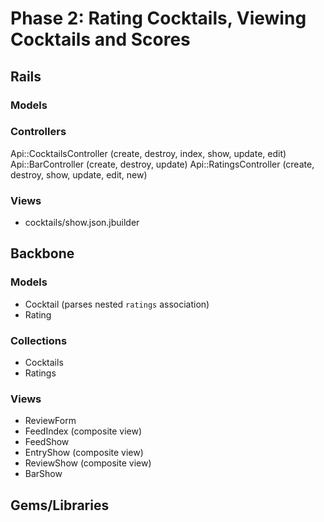 # Phase 2: Rating Cocktails, Viewing Cocktails and Scores

## Rails
### Models

### Controllers
Api::CocktailsController (create, destroy, index, show, update, edit)
Api::BarController (create, destroy, update)
Api::RatingsController (create, destroy, show, update, edit, new)

### Views
* cocktails/show.json.jbuilder

## Backbone
### Models
* Cocktail (parses nested `ratings` association)
* Rating

### Collections
* Cocktails
* Ratings

### Views
* ReviewForm
* FeedIndex (composite view)
* FeedShow 
* EntryShow (composite view)
* ReviewShow (composite view)
* BarShow

## Gems/Libraries
